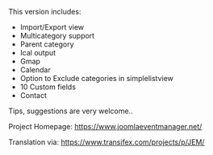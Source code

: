 


This version includes:
- Import/Export view
- Multicategory support
- Parent category
- Ical output
- Gmap
- Calendar
- Option to Exclude categories in simplelistview
- 10 Custom fields
- Contact

Tips, suggestions are very welcome..

Project Homepage: https://www.joomlaeventmanager.net/

Translation via:  https://www.transifex.com/projects/p/JEM/




